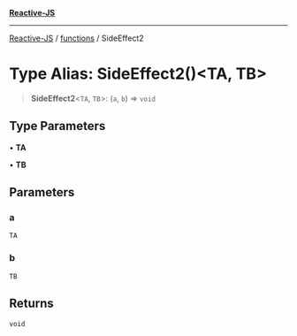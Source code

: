 [**Reactive-JS**](../../README.md)

***

[Reactive-JS](../../README.md) / [functions](../README.md) / SideEffect2

# Type Alias: SideEffect2()\<TA, TB\>

> **SideEffect2**\<`TA`, `TB`\>: (`a`, `b`) => `void`

## Type Parameters

• **TA**

• **TB**

## Parameters

### a

`TA`

### b

`TB`

## Returns

`void`
